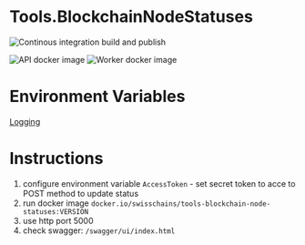 # Tools.BlockchainNodeStatuses

![Continous integration build and publish](https://github.com/swisschain/Tools.BlockchainNodeStatuses/workflows/Continous%20integration%20build%20and%20publish/badge.svg)

![API docker image](https://img.shields.io/docker/v/swisschains/tools-blockchain-node-statuses?sort=semver)
![Worker docker image](https://img.shields.io/docker/v/swisschains/tools-blockchain-node-statuses-worker?sort=semver)

# Environment Variables
[Logging](https://github.com/swisschain/Swisschain.Sdk.Server/blob/master/README.md#logging)

# Instructions

1. configure environment variable `AccessToken` - set secret token to acce to POST method to update status
2. run docker image `docker.io/swisschains/tools-blockchain-node-statuses:VERSION`
3. use http port 5000
4. check swagger: `/swagger/ui/index.html`
